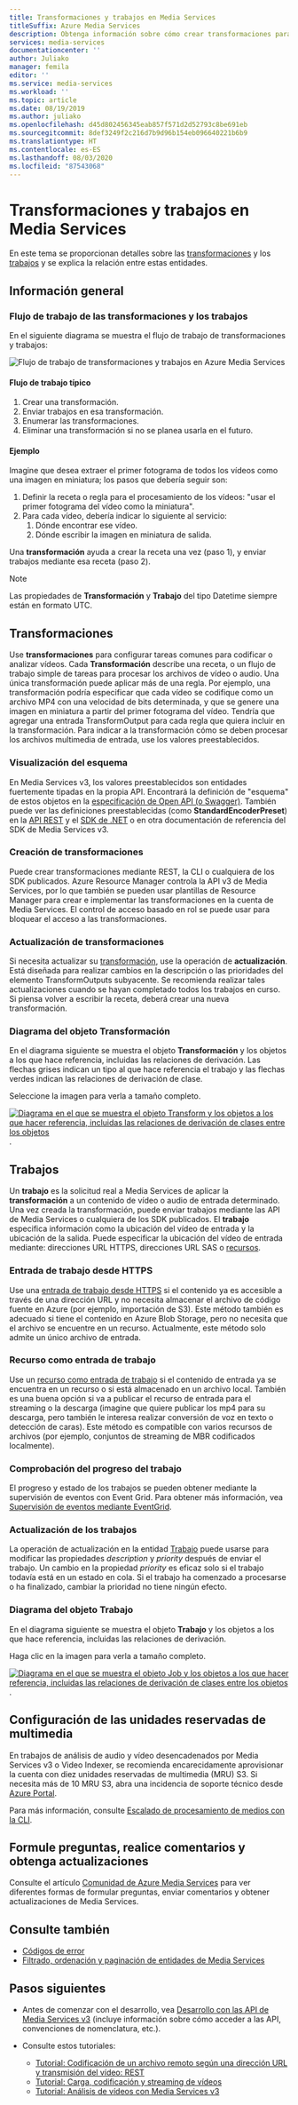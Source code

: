 ```yaml
---
title: Transformaciones y trabajos en Media Services
titleSuffix: Azure Media Services
description: Obtenga información sobre cómo crear transformaciones para describir las reglas para procesar los vídeos en Azure Media Services.
services: media-services
documentationcenter: ''
author: Juliako
manager: femila
editor: ''
ms.service: media-services
ms.workload: ''
ms.topic: article
ms.date: 08/19/2019
ms.author: juliako
ms.openlocfilehash: d45d802456345eab857f571d2d52793c8be691eb
ms.sourcegitcommit: 8def3249f2c216d7b9d96b154eb096640221b6b9
ms.translationtype: HT
ms.contentlocale: es-ES
ms.lasthandoff: 08/03/2020
ms.locfileid: "87543068"
---
```

# <a name="transforms-and-jobs-in-media-services"></a>Transformaciones y trabajos en Media Services

En este tema se proporcionan detalles sobre las [transformaciones](/rest/api/media/transforms) y los [trabajos](/rest/api/media/jobs) y se explica la relación entre estas entidades.

## <a name="overview"></a>Información general

### <a name="transformsjobs-workflow"></a>Flujo de trabajo de las transformaciones y los trabajos

En el siguiente diagrama se muestra el flujo de trabajo de transformaciones y trabajos:

![Flujo de trabajo de transformaciones y trabajos en Azure Media Services](./media/encoding/transforms-jobs.png)

#### <a name="typical-workflow"></a>Flujo de trabajo típico

1. Crear una transformación.
2. Enviar trabajos en esa transformación.
3. Enumerar las transformaciones.
4. Eliminar una transformación si no se planea usarla en el futuro.

#### <a name="example"></a>Ejemplo

Imagine que desea extraer el primer fotograma de todos los vídeos como una imagen en miniatura; los pasos que debería seguir son:

1. Definir la receta o regla para el procesamiento de los vídeos: "usar el primer fotograma del vídeo como la miniatura".
2. Para cada vídeo, debería indicar lo siguiente al servicio:
    1. Dónde encontrar ese vídeo.
    2. Dónde escribir la imagen en miniatura de salida.

Una **transformación** ayuda a crear la receta una vez (paso 1), y enviar trabajos mediante esa receta (paso 2).

> [!NOTE]
> Las propiedades de **Transformación** y **Trabajo** del tipo Datetime siempre están en formato UTC.

## <a name="transforms"></a>Transformaciones

Use **transformaciones** para configurar tareas comunes para codificar o analizar vídeos. Cada **Transformación** describe una receta, o un flujo de trabajo simple de tareas para procesar los archivos de vídeo o audio. Una única transformación puede aplicar más de una regla. Por ejemplo, una transformación podría especificar que cada vídeo se codifique como un archivo MP4 con una velocidad de bits determinada, y que se genere una imagen en miniatura a partir del primer fotograma del vídeo. Tendría que agregar una entrada TransformOutput para cada regla que quiera incluir en la transformación. Para indicar a la transformación cómo se deben procesar los archivos multimedia de entrada, use los valores preestablecidos.

### <a name="viewing-schema"></a>Visualización del esquema

En Media Services v3, los valores preestablecidos son entidades fuertemente tipadas en la propia API. Encontrará la definición de "esquema" de estos objetos en la [especificación de Open API (o Swagger)](https://github.com/Azure/azure-rest-api-specs/tree/master/specification/mediaservices/resource-manager/Microsoft.Media/stable/2018-07-01). También puede ver las definiciones preestablecidas (como **StandardEncoderPreset**) en la [API REST](/rest/api/media/transforms/createorupdate#standardencoderpreset) y el [SDK de .NET](/dotnet/api/microsoft.azure.management.media.models.standardencoderpreset?view=azure-dotnet) o en otra documentación de referencia del SDK de Media Services v3.

### <a name="creating-transforms"></a>Creación de transformaciones

Puede crear transformaciones mediante REST, la CLI o cualquiera de los SDK publicados. Azure Resource Manager controla la API v3 de Media Services, por lo que también se pueden usar plantillas de Resource Manager para crear e implementar las transformaciones en la cuenta de Media Services. El control de acceso basado en rol se puede usar para bloquear el acceso a las transformaciones.

### <a name="updating-transforms"></a>Actualización de transformaciones

Si necesita actualizar su [transformación](/rest/api/media/transforms), use la operación de **actualización**. Está diseñada para realizar cambios en la descripción o las prioridades del elemento TransformOutputs subyacente. Se recomienda realizar tales actualizaciones cuando se hayan completado todos los trabajos en curso. Si piensa volver a escribir la receta, deberá crear una nueva transformación.

### <a name="transform-object-diagram"></a>Diagrama del objeto Transformación

En el diagrama siguiente se muestra el objeto **Transformación** y los objetos a los que hace referencia, incluidas las relaciones de derivación. Las flechas grises indican un tipo al que hace referencia el trabajo y las flechas verdes indican las relaciones de derivación de clase.

Seleccione la imagen para verla a tamaño completo.  

[![Diagrama en el que se muestra el objeto Transform y los objetos a los que hacer referencia, incluidas las relaciones de derivación de clases entre los objetos](./media/api-diagrams/transform-small.png)](./media/api-diagrams/transform-large.png#lightbox).

## <a name="jobs"></a>Trabajos

Un **trabajo** es la solicitud real a Media Services de aplicar la **transformación** a un contenido de vídeo o audio de entrada determinado. Una vez creada la transformación, puede enviar trabajos mediante las API de Media Services o cualquiera de los SDK publicados. El **trabajo** especifica información como la ubicación del vídeo de entrada y la ubicación de la salida. Puede especificar la ubicación del vídeo de entrada mediante: direcciones URL HTTPS, direcciones URL SAS o [recursos](/rest/api/media/assets).  

### <a name="job-input-from-https"></a>Entrada de trabajo desde HTTPS

Use una [entrada de trabajo desde HTTPS](job-input-from-http-how-to.md) si el contenido ya es accesible a través de una dirección URL y no necesita almacenar el archivo de código fuente en Azure (por ejemplo, importación de S3). Este método también es adecuado si tiene el contenido en Azure Blob Storage, pero no necesita que el archivo se encuentre en un recurso. Actualmente, este método solo admite un único archivo de entrada.

### <a name="asset-as-job-input"></a>Recurso como entrada de trabajo

Use un [recurso como entrada de trabajo](job-input-from-local-file-how-to.md) si el contenido de entrada ya se encuentra en un recurso o si está almacenado en un archivo local. También es una buena opción si va a publicar el recurso de entrada para el streaming o la descarga (imagine que quiere publicar los mp4 para su descarga, pero también le interesa realizar conversión de voz en texto o detección de caras). Este método es compatible con varios recursos de archivos (por ejemplo, conjuntos de streaming de MBR codificados localmente).

### <a name="checking-job-progress"></a>Comprobación del progreso del trabajo

El progreso y estado de los trabajos se pueden obtener mediante la supervisión de eventos con Event Grid. Para obtener más información, vea [Supervisión de eventos mediante EventGrid](job-state-events-cli-how-to.md).

### <a name="updating-jobs"></a>Actualización de los trabajos

La operación de actualización en la entidad [Trabajo](/rest/api/media/jobs) puede usarse para modificar las propiedades *description* y *priority* después de enviar el trabajo. Un cambio en la propiedad *priority* es eficaz solo si el trabajo todavía está en un estado en cola. Si el trabajo ha comenzado a procesarse o ha finalizado, cambiar la prioridad no tiene ningún efecto.

### <a name="job-object-diagram"></a>Diagrama del objeto Trabajo

En el diagrama siguiente se muestra el objeto **Trabajo** y los objetos a los que hace referencia, incluidas las relaciones de derivación.

Haga clic en la imagen para verla a tamaño completo.  

[![Diagrama en el que se muestra el objeto Job y los objetos a los que hacer referencia, incluidas las relaciones de derivación de clases entre los objetos](./media/api-diagrams/job-small.png)](./media/api-diagrams/job-large.png#lightbox).

## <a name="configure-media-reserved-units"></a>Configuración de las unidades reservadas de multimedia

En trabajos de análisis de audio y vídeo desencadenados por Media Services v3 o Video Indexer, se recomienda encarecidamente aprovisionar la cuenta con diez unidades reservadas de multimedia (MRU) S3. Si necesita más de 10 MRU S3, abra una incidencia de soporte técnico desde [Azure Portal](https://portal.azure.com/).

Para más información, consulte [Escalado de procesamiento de medios con la CLI](media-reserved-units-cli-how-to.md).

## <a name="ask-questions-give-feedback-get-updates"></a>Formule preguntas, realice comentarios y obtenga actualizaciones

Consulte el artículo [Comunidad de Azure Media Services](media-services-community.md) para ver diferentes formas de formular preguntas, enviar comentarios y obtener actualizaciones de Media Services.

## <a name="see-also"></a>Consulte también

* [Códigos de error](/rest/api/media/jobs/get#joberrorcode)
* [Filtrado, ordenación y paginación de entidades de Media Services](entities-overview.md)

## <a name="next-steps"></a>Pasos siguientes

- Antes de comenzar con el desarrollo, vea [Desarrollo con las API de Media Services v3](media-services-apis-overview.md) (incluye información sobre cómo acceder a las API, convenciones de nomenclatura, etc.).
- Consulte estos tutoriales:

    - [Tutorial: Codificación de un archivo remoto según una dirección URL y transmisión del vídeo: REST](stream-files-tutorial-with-rest.md)
    - [Tutorial: Carga, codificación y streaming de vídeos](stream-files-tutorial-with-api.md)
    - [Tutorial: Análisis de vídeos con Media Services v3](analyze-videos-tutorial-with-api.md)
